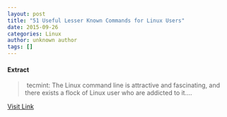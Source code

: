 ```yaml
---
layout: post
title: "51 Useful Lesser Known Commands for Linux Users"
date: 2015-09-26
categories: Linux
author: unknown author
tags: []
---
```





#### Extract
>&nbsp;tecmint: The Linux command line is attractive and fascinating, and there exists a flock of Linux user who are addicted to it....



[Visit Link](http://www.linuxtoday.com/developer/51-useful-lesser-known-commands-for-linux-users-150919233022.html)


